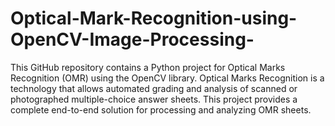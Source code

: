 # Optical-Mark-Recognition-using-OpenCV-Image-Processing-
This GitHub repository contains a Python project for Optical Marks Recognition (OMR) using the OpenCV library. Optical Marks Recognition is a technology that allows automated grading and analysis of scanned or photographed multiple-choice answer sheets. This project provides a complete end-to-end solution for processing and analyzing OMR sheets.
